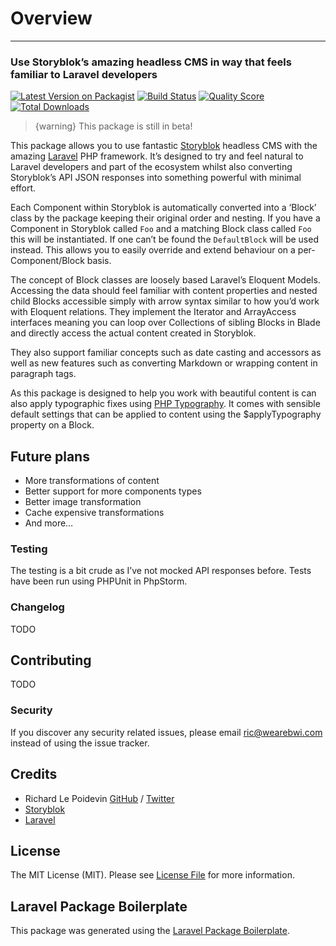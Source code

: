 # Overview

---

### Use Storyblok’s amazing headless CMS in way that feels familiar to Laravel developers

[![Latest Version on Packagist](https://img.shields.io/packagist/v/riclep/laravel-storyblok.svg?style=flat-square)](https://packagist.org/packages/riclep/laravel-storyblok)
[![Build Status](https://img.shields.io/travis/riclep/laravel-storyblok/master.svg?style=flat-square)](https://travis-ci.org/riclep/laravel-storyblok)
[![Quality Score](https://img.shields.io/scrutinizer/g/riclep/laravel-storyblok.svg?style=flat-square)](https://scrutinizer-ci.com/g/riclep/laravel-storyblok)
[![Total Downloads](https://img.shields.io/packagist/dt/riclep/laravel-storyblok.svg?style=flat-square)](https://packagist.org/packages/riclep/laravel-storyblok)

> {warning} This package is still in beta!

This package allows you to use fantastic [Storyblok](https://www.storyblok.com/) headless CMS with the amazing [Laravel](https://laravel.com/) PHP framework. It’s designed to try and feel natural to Laravel developers and part of the ecosystem whilst also converting Storyblok’s API JSON responses into something powerful with minimal effort.

Each Component within Storyblok is automatically converted into a ‘Block’ class by the package keeping their original order and nesting. If you have a Component in Storyblok called `Foo` and a matching Block class called `Foo` this will be instantiated. If one can’t be found the `DefaultBlock` will be used instead. This allows you to easily override and extend behaviour on a per-Component/Block basis.

The concept of Block classes are loosely based Laravel’s Eloquent Models. Accessing the data should feel familiar with content properties and nested child Blocks accessible simply with arrow syntax similar to how you’d work with Eloquent relations. They implement the Iterator and ArrayAccess interfaces meaning you can loop over Collections of sibling Blocks in Blade and directly access the actual content created in Storyblok.

They also support familiar concepts such as date casting and accessors as well as new features such as converting Markdown or wrapping content in paragraph tags.

As this package is designed to help you work with beautiful content is can also apply typographic fixes using [PHP Typography](https://github.com/mundschenk-at/php-typography). It comes with sensible default settings that can be applied to content using the $applyTypography property on a Block.

## Future plans

- More transformations of content
- Better support for more components types
- Better image transformation
- Cache expensive transformations
- And more…

### Testing

The testing is a bit crude as I’ve not mocked API responses before. Tests have been run using PHPUnit in PhpStorm.

### Changelog

TODO

## Contributing

TODO

### Security

If you discover any security related issues, please email ric@wearebwi.com instead of using the issue tracker.

## Credits

- Richard Le Poidevin [GitHub](https://github.com/riclep) / [Twitter](https://twitter.com/riclep)
- [Storyblok](https://www.storyblok.com/)
- [Laravel](https://laravel.com/)

## License

The MIT License (MIT). Please see [License File](LICENSE.md) for more information.

## Laravel Package Boilerplate

This package was generated using the [Laravel Package Boilerplate](https://laravelpackageboilerplate.com).